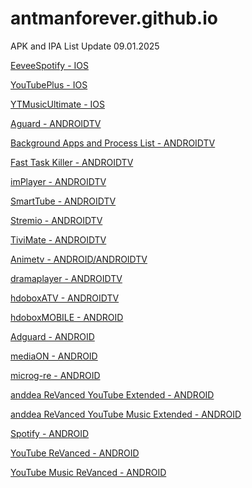 # antmanforever.github.io

APK and IPA List Update 09.01.2025

<a href="https://github.com/antmanforever/antmanforever.github.io/releases/download/08.30.2025-1/EeveeSpotify-9.0.74.ipa">EeveeSpotify - IOS</a>

<a href="https://github.com/antmanforever/antmanforever.github.io/releases/download/08.30.2025-1/YouTubePlus_5.2b3.20.31.6.ipa">YouTubePlus - IOS</a>

<a href="https://github.com/antmanforever/antmanforever.github.io/releases/download/08.30.2025-1/YTMusicUltimate.8.33.ipa">YTMusicUltimate - IOS</a>

<a href="https://github.com/antmanforever/antmanforever.github.io/releases/download/09.01.2025/adguard41127x86.apk">Aguard - ANDROIDTV</a>

<a href="https://github.com/antmanforever/antmanforever.github.io/releases/download/09.01.2025/Background.Apps.Process.List.v1.3G23i.apk">Background Apps and Process List - ANDROIDTV</a>

<a href="https://github.com/antmanforever/antmanforever.github.io/releases/download/09.01.2025/fast-task-killer-4-0-4.apk">Fast Task Killer - ANDROIDTV</a>

<a href="https://github.com/antmanforever/antmanforever.github.io/releases/download/09.01.2025/implayer.apk">imPlayer - ANDROIDTV</a>

<a href="https://github.com/antmanforever/antmanforever.github.io/releases/download/09.01.2025/SmartTube_stable_29.37_armeabi-v7a.apk">SmartTube - ANDROIDTV</a>

<a href="https://github.com/antmanforever/antmanforever.github.io/releases/download/09.01.2025/stremio.1.6.12-11049190-armeabi-v7a.apk">Stremio - ANDROIDTV</a>

<a href="https://github.com/antmanforever/antmanforever.github.io/releases/download/09.01.2025/tivimate.apk">TiviMate - ANDROIDTV</a>

<a href="https://github.com/antmanforever/antmanforever.github.io/releases/download/08.30.2025-1/animetv632.apk">Animetv - ANDROID/ANDROIDTV</a>

<a href="https://github.com/antmanforever/antmanforever.github.io/releases/download/08.30.2025-2/dramaplayer109x64.apk">dramaplayer - ANDROIDTV</a>

<a href="https://github.com/antmanforever/antmanforever.github.io/releases/download/08.30.2025-2/hdobox213x64ATV.apk">hdoboxATV - ANDROIDTV</a>

<a href="https://github.com/antmanforever/antmanforever.github.io/releases/download/08.30.2025-2/hdobox211x64MOBILE.apk">hdoboxMOBILE - ANDROID</a>

<a href="https://github.com/antmanforever/antmanforever.github.io/releases/download/08.30.2025-2/adguard41127x64.apk">Adguard - ANDROID</a>

<a href="https://github.com/antmanforever/antmanforever.github.io/releases/download/08.30.2025-2/mediaon116x64.apk">mediaON - ANDROID</a>

<a href="https://github.com/antmanforever/antmanforever.github.io/releases/download/08.30.2025-2/microg-re512.apk">microg-re - ANDROID</a>

<a href="https://github.com/antmanforever/antmanforever.github.io/releases/download/08.30.2025-2/anddea.ReVanced.YouTube.Extended.19.47.53.apk">anddea ReVanced YouTube Extended - ANDROID</a>

<a href="https://github.com/antmanforever/antmanforever.github.io/releases/download/08.30.2025-2/anddea.ReVanced.YouTube.Music.Extended.8.30.54.apk">anddea ReVanced YouTube Music Extended - ANDROID</a>

<a href="https://github.com/antmanforever/antmanforever.github.io/releases/download/08.30.2025-2/spotify9066655.apk">Spotify - ANDROID</a>

<a href="https://github.com/antmanforever/antmanforever.github.io/releases/download/08.30.2025-2/YouTube.ReVanced.20.13.41.apk">YouTube ReVanced - ANDROID</a>

<a href="https://github.com/antmanforever/antmanforever.github.io/releases/download/08.30.2025-2/ReVanced.YouTube.Music.8.34.51.apk">YouTube Music ReVanced - ANDROID</a>


